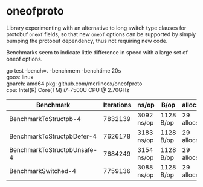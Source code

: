 # oneofproto

Library experimenting with an alternative to long switch type clauses for protobuf `oneof` fields, so that new `oneof` options can be supported by simply bumping the protobuf dependency, thus not requiring new code.

Benchmarks seem to indicate little difference in speed with a large set of oneof options.

go test -bench=. -benchmem -benchtime 20s  
goos: linux  
goarch: amd64
pkg: github.com/merlincox/oneofproto  
cpu: Intel(R) Core(TM) i7-7500U CPU @ 2.70GHz 

| Benchmark                   | Iterations | ns/op | B/op | allocs/op|
|-----------------------------|---|---|---|---|
| BenchmarkToStructpb-4       | 7832139  | 3092 ns/op | 1128 B/op | 29 allocs/op|
| BenchmarkToStructpbDefer-4  | 7626178  | 3183 ns/op |1128 B/op | 29 allocs/op|
| BenchmarkToStructpbUnsafe-4 | 7684249  | 3154 ns/op | 1128 B/op | 29 allocs/op|
| BenchmarkSwitched-4         | 7759136 | 3088 ns/op | 1128 B/op | 29 allocs/op|

